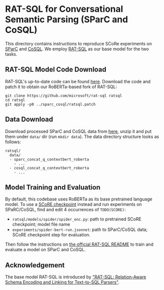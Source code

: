 # RAT-SQL for Conversational Semantic Parsing (SParC and CoSQL)

This directory contains instructions to reproduce SCoRe experiments on [SParC](https://yale-lily.github.io/sparc) and [CoSQL](https://yale-lily.github.io/cosql). We employ [RAT-SQL](https://github.com/microsoft/rat-sql) as our base model for the two tasks.

## RAT-SQL Model Code Download
RAT-SQL's up-to-date code can be found [here](https://github.com/microsoft/rat-sql). Download the
code and patch it to obtain our RoBERTa-based fork of RAT-SQL:

```
git clone https://github.com/microsoft/rat-sql ratsql
cd ratsql
git apply -p0 ../sparc_cosql/ratsql.patch
```

## Data Download
Download processed SParC and CoSQL data from
[here](https://drive.google.com/file/d/1_xBYGgi-mVCHd4dzqavigPzcEWzRL60r/view?usp=sharing), unzip it
and put them under `data/` dir (run `mkdir data`). The data directory structure looks as follows:

```
ratsql/
  data/
  - sparc_concat_q_contextbert_roberta
    - ...
  - cosql_concat_q_contextbert_roberta
    - ...
```

## Model Training and Evaluation
By default, this codebase uses RoBERTa as its base pretrained language model.
To use a [SCoRE checkpoint](https://drive.google.com/file/d/1eFkjeOXtc94tN21qfxDl8a9KQpjf3wcw/view?usp=sharing) instead and run experiments on SPaRC/CoSQL, find and edit 4 occurrences of `TODO(SCORE)`:
- `ratsql/models/spider/spider_enc.py`: path to pretrained SCoRE checkpoint; model file name
- `experiments/spider-bert-run.jsonnet`: path to SParC/CoSQL data; SCoRE checkpoint step for evaluation.

Then follow the instructions on [the official RAT-SQL README](https://github.com/microsoft/rat-sql#step-3-run-the-experiments) to train and evaluate a model on SParC and CoSQL.

## Acknowledgement

The base model RAT-SQL is introduced by ["RAT-SQL: Relation-Aware Schema Encoding and Linking for Text-to-SQL Parsers"](https://arxiv.org/abs/1911.04942).
